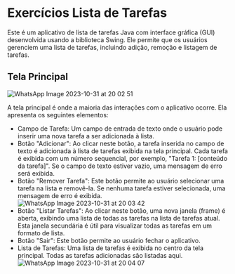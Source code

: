 # Exercícios Lista de Tarefas
Este é um aplicativo de lista de tarefas Java com interface gráfica (GUI) desenvolvida usando a biblioteca Swing. 
Ele permite que os usuários gerenciem uma lista de tarefas, incluindo adição, remoção e listagem de tarefas. 

## Tela Principal
![WhatsApp Image 2023-10-31 at 20 02 51](https://github.com/Arthurhff/AulasLP-Newton/assets/114191292/1e113ac5-e659-4622-92a9-497ff53c3c92)

A tela principal é onde a maioria das interações com o aplicativo ocorre. Ela apresenta os seguintes elementos:
+ Campo de Tarefa: Um campo de entrada de texto onde o usuário pode inserir uma nova tarefa a ser adicionada à lista.
+ Botão "Adicionar": Ao clicar neste botão, a tarefa inserida no campo de texto é adicionada à lista de tarefas exibida na tela principal. Cada tarefa é exibida com um número sequencial, por exemplo, "Tarefa 1: [conteúdo da tarefa]". Se o campo de texto estiver vazio, uma mensagem de erro será exibida.
+ Botão "Remover Tarefa": Este botão permite ao usuário selecionar uma tarefa na lista e removê-la. Se nenhuma tarefa estiver selecionada, uma mensagem de erro é exibida.
![WhatsApp Image 2023-10-31 at 20 03 42](https://github.com/Arthurhff/AulasLP-Newton/assets/114191292/66b7d9f6-31be-4604-b199-4d585316cda9)
+ Botão "Listar Tarefas": Ao clicar neste botão, uma nova janela (frame) é aberta, exibindo uma lista de todas as tarefas na lista de tarefas atual. Esta janela secundária é útil para visualizar todas as tarefas em um formato de lista.
+ Botão "Sair": Este botão permite ao usuário fechar o aplicativo.
+ Lista de Tarefas: Uma lista de tarefas é exibida no centro da tela principal. Todas as tarefas adicionadas são listadas aqui.
![WhatsApp Image 2023-10-31 at 20 04 07](https://github.com/Arthurhff/AulasLP-Newton/assets/114191292/43aed548-3cb9-4bc6-8770-e91d6b3a91f2)
